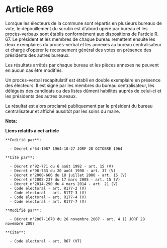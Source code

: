 # Article R69

Lorsque les électeurs de la commune sont répartis en plusieurs bureaux de vote, le dépouillement du scrutin est d'abord opéré
par bureau et les procès-verbaux sont établis conformément aux dispositions de l'article R. 67. Le président et les membres
de chaque bureau remettent ensuite les deux exemplaires du procès-verbal et les annexes au bureau centralisateur et chargé
d'opérer le recensement général des votes en présence des présidents des autres bureaux. 

Les résultats arrêtés par chaque bureau et les pièces annexes ne peuvent en aucun cas être modifiés. 

Un procès-verbal récapitulatif est établi en double exemplaire en présence des électeurs. Il est signé par les membres du
bureau centralisateur, les délégués des candidats ou des listes dûment habilités auprès de celui-ci et les présidents des
autres bureaux. 

Le résultat est alors proclamé publiquement par le président du bureau centralisateur et affiché aussitôt par les soins du
maire.

**Nota:**



**Liens relatifs à cet article**

	**Codifié par**:

	  - Décret n°64-1087 1964-10-27 JORF 28 OCTOBRE 1964

	**Cité par**:

	  - Décret n°92-771 du 6 août 1992 - art. 15 (V)
	  - Décret n°98-733 du 20 août 1998 - art. 37 (V)
	  - Décret n°2000-666 du 18 juillet 2000 - art. 15 (V)
	  - Décret n°2005-237 du 17 mars 2005 - art. 15 (V)
	  - Décret n°2014-290 du 4 mars 2014 - art. 21 (V)
	  - Code électoral - art. R177-2 (V)
	  - Code électoral - art. R177-3 (V)
	  - Code électoral - art. R177-4 (V)
	  - Code électoral - art. R177-7 (V)

	**Modifié par**:

	  - Décret n°2007-1670 du 26 novembre 2007 - art. 4 () JORF 28 novembre 2007

	**Cite**:

	  - Code électoral - art. R67 (VT)
